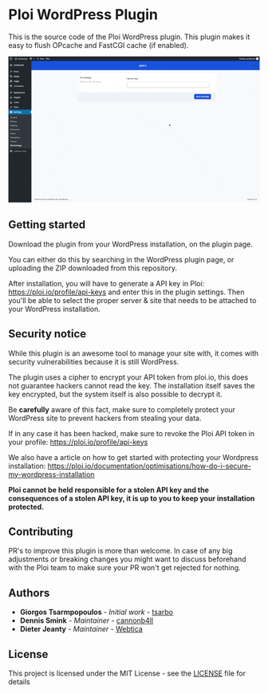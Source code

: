 # Ploi WordPress Plugin

This is the source code of the Ploi WordPress plugin. This plugin makes it easy to flush OPcache and FastCGI cache (if enabled).

<p align="center"><img src="https://github.com/ploi-deploy/ploi-wordpress-plugin/blob/master/example.gif" width="600"></p>

## Getting started

Download the plugin from your WordPress installation, on the plugin page.

You can either do this by searching in the WordPress plugin page, or uploading the ZIP downloaded from this repository.

After installation, you will have to generate a API key in Ploi: https://ploi.io/profile/api-keys and enter this in the
plugin settings. Then you'll be able to select the proper server & site that needs to be attached to your WordPress installation.

## Security notice

While this plugin is an awesome tool to manage your site with, it comes with security vulnerabilities because it is still WordPress.

The plugin uses a cipher to encrypt your API token from ploi.io, this does not guarantee hackers cannot read the key. The installation itself
saves the key encrypted, but the system itself is also possible to decrypt it.

Be **carefully** aware of this fact, make sure to completely protect your WordPress site to prevent hackers from stealing your data.

If in any case it has been hacked, make sure to revoke the Ploi API token in your profile: https://ploi.io/profile/api-keys

We also have a article on how to get started with protecting your Wordpress installation: https://ploi.io/documentation/optimisations/how-do-i-secure-my-wordpress-installation

**Ploi cannot be held responsible for a stolen API key and the consequences of a stolen API key, it is up to you to keep your installation protected.**

## Contributing

PR's to improve this plugin is more than welcome. In case of any big adjustments or breaking changes you might want to discuss
beforehand with the Ploi team to make sure your PR won't get rejected for nothing.

## Authors

* **Giorgos Tsarmpopoulos** - *Initial work* - [tsarbo](https://github.com/tsarbo)
* **Dennis Smink** - *Maintainer* - [cannonb4ll](https://github.com/cannonb4ll)
* **Dieter Jeanty** - *Maintainer* - [Webtica](https://github.com/Webtica)

## License

This project is licensed under the MIT License - see the [LICENSE](https://github.com/ploi-deploy/ploi-wordpress-plugin/blob/master/LICENSE) file for details